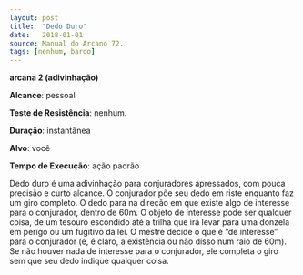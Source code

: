 ```yaml
---
layout: post
title:  "Dedo Duro"
date:   2018-01-01
source: Manual do Arcano 72.
tags: [nenhum, bardo]
---
```


**arcana 2 (adivinhação)**

**Alcance**: pessoal

**Teste de Resistência**: nenhum.

**Duração**: instantânea

**Alvo**: você

**Tempo de Execução**: ação padrão

Dedo duro é uma adivinhação para conjuradores apressados, com pouca precisão e curto alcance. O conjurador põe seu dedo em riste enquanto faz um giro completo. O dedo para na direção em que existe algo de interesse para o conjurador, dentro de 60m. O objeto de interesse pode ser qualquer coisa, de um tesouro escondido até a trilha que irá levar para uma donzela em perigo ou um fugitivo da lei. O mestre decide o que é “de interesse” para o conjurador (e, é claro, a existência ou não disso num raio de 60m). Se não houver nada de interesse para o conjurador, ele completa o giro sem que seu dedo indique qualquer coisa.
